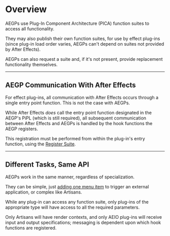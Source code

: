 # Overview

AEGPs use Plug-In Component Architecture (PICA) function suites to access all functionality.

They may also publish their own function suites, for use by effect plug-ins (since plug-in load order varies, AEGPs can't depend on suites not provided by After Effects).

AEGPs can also request a suite and, if it's not present, provide replacement functionality themselves.

---

## AEGP Communication With After Effects

For effect plug-ins, all communication with After Effects occurs through a single entry point function. This is not the case with AEGPs.

While After Effects *does* call the entry point function designated in the AEGP's PiPL (which is still required), all subsequent communication between After Effects and AEGPs is handled by the hook functions the AEGP registers.

This registration must be performed from within the plug-in's entry function, using the [Register Suite](aegp-suites.md#aegps-aegp-suites-register-suite).

---

## Different Tasks, Same API

AEGPs work in the same manner, regardless of specialization.

They can be simple, just [adding one menu item](implementation.md#aegps-implementation-adding-a-menu-item) to trigger an external application, or complex like Artisans.

While any plug-in can access any function suite, only plug-ins of the appropriate type will have access to all the required parameters.

Only Artisans will have render contexts, and only AEIO plug-ins will receive input and output specifications; messaging is dependent upon which hook functions are registered.
